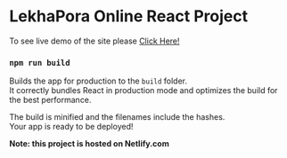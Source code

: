 # LekhaPora Online React Project

To see live demo of the site please [Click Here!](https://lekhapora-online.netlify.app/)

### `npm run build`

Builds the app for production to the `build` folder.<br />
It correctly bundles React in production mode and optimizes the build for the best performance.

The build is minified and the filenames include the hashes.<br />
Your app is ready to be deployed!



**Note: this project is hosted on Netlify.com**
